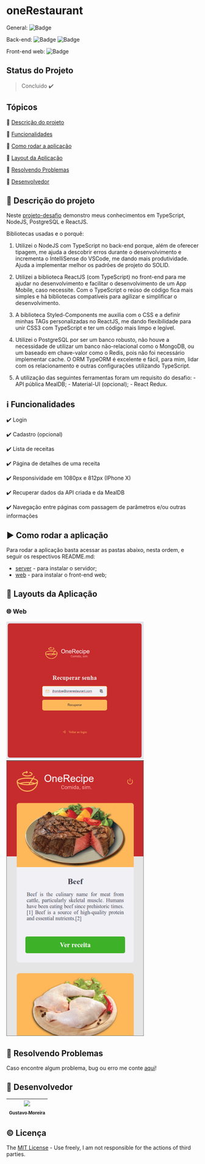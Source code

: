 # oneRestaurant

General: ![Badge](https://img.shields.io/badge/types-Flow%20%7C%20TypeScript-blue)

Back-end: ![Badge](https://img.shields.io/badge/node-%3E%3D%2012.18.2-brightgreen) ![Badge](https://img.shields.io/badge/PostgreSQL-v12.0-lightblue)

Front-end web: ![Badge](https://img.shields.io/badge/Bootcamp%20Rocketseat-ReactJS-blueviolet)

## Status do Projeto

> Concluido :heavy_check_mark:

## Tópicos

🔹 [Descrição do projeto](#link-descrição-do-projeto)

🔹 [Funcionalidades](#information_source-funcionalidades)

🔹 [Como rodar a aplicação](#arrow_forward-como-rodar-a-aplicação)

🔹 [Layout da Aplicação](#scroll-layouts-da-aplicação)

🔹 [Resolvendo Problemas](#hammer-resolvendo-problemas)

🔹 [Desenvolvedor](#octopus-desenvolvedor)

## :link: Descrição do projeto

<p align="justify">
  
  Neste [projeto-desafio](https://github.com/MGustav0/oneRestaurant/blob/main/Desafio.md) demonstro meus conhecimentos em TypeScript, NodeJS, PostgreSQL e ReactJS.

  Bibliotecas usadas e o porquê:

  1. Utilizei o NodeJS com TypeScript no back-end porque, além de oferecer tipagem, me ajuda a descobrir erros durante o desenvolvimento e incrementa o IntelliSense do VSCode, me dando mais produtividade. Ajuda a implementar melhor os padrões de projeto do SOLID.

  2. Utilizei a biblioteca ReactJS (com TypeScript) no front-end para me ajudar no desenvolvimento e facilitar o desenvolvimento de um App Mobile, caso necessite. Com o TypeScript o reúso de código fica mais simples e há bibliotecas compatíveis para agilizar e simplificar o desenvolvimento.

  3. A biblioteca Styled-Components me auxilia com o CSS e a definir minhas TAGs personalizadas no ReactJS, me dando flexibilidade para unir CSS3 com TypeScript e ter um código mais limpo e legível.
  
  4. Utilizei o PostgreSQL por ser um banco robusto, não houve a necessidade de utilizar um banco não-relacional como o MongoDB, ou um baseado em chave-valor como o Redis, pois não foi necessário implementar cache. O ORM TypeORM é excelente e fácil, para mim, lidar com os relacionamento e outras configurações utilizando TypeScript.
  
  5. A utilização das seguintes ferramentas foram um requisito do desafio:
    - API pública MealDB;
    - Material-UI (opcional);
    - React Redux.

</p>

## :information_source: Funcionalidades

✔️ Login

✔️ Cadastro (opcional)

✔️ Lista de receitas

✔️ Página de detalhes de uma receita

✔️ Responsividade em 1080px e 812px (IPhone X)

✔️ Recuperar dados da API criada e da MealDB

✔️ Navegação entre páginas com passagem de parâmetros e/ou outras informações

## :arrow_forward: Como rodar a aplicação

Para rodar a aplicação basta acessar as pastas abaixo, nesta ordem, e seguir os respectivos README.md:

- [server](https://github.com/MGustav0/oneRestaurant/blob/main/api) - para instalar o servidor;
- [web](https://github.com/MGustav0/oneRestaurant/blob/main/web) - para instalar o front-end web;

## :scroll: Layouts da Aplicação

### 🌐 Web

<img src="https://github.com/MGustav0/oneRestaurant/blob/development/extras/screenshots/web/02_-_mobile_signin.png" width="360" heigth="640" />   <img src="https://github.com/MGustav0/oneRestaurant/blob/development/extras/screenshots/web/08_-_mobile_dashboard.png" width="360" heigth="640" />

## :hammer: Resolvendo Problemas

Caso encontre algum problema, bug ou erro me conte [aqui](https://github.com/MGustav0/coderockr-fullstack-test/issues)!

## :octopus: Desenvolvedor

| [<img src="https://avatars1.githubusercontent.com/u/18315899?s=460&u=54d9c6ea66f2b27120bf39dabe1d36ff22a92b9d&v=4>][(https://github.com/MGustav0](https://avatars1.githubusercontent.com/u/18315899?s=460&u=54d9c6ea66f2b27120bf39dabe1d36ff22a92b9d&v=4))" width=115><br><sub>Gustavo Moreira</sub>](https://github.com/MGustav0) |
| :---: |

## :copyright: Licença

The [MIT License](https://opensource.org/licenses/MIT) - Use freely, I am not responsible for the actions of third parties.
